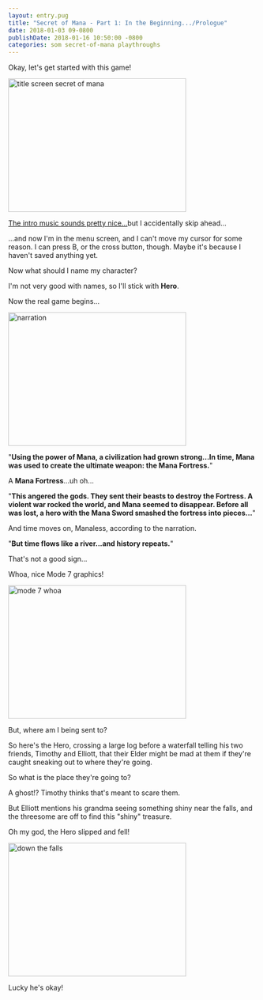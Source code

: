 ```yaml
---
layout: entry.pug
title: "Secret of Mana - Part 1: In the Beginning.../Prologue"
date: 2018-01-03 09-0800
publishDate: 2018-01-16 10:50:00 -0800
categories: som secret-of-mana playthroughs
---
```


Okay, let's get started with this game!

<img src="https://i.imgur.com/euzecjl.png" alt="title screen secret of mana" width="360" height="270" id="liveblog" />

<a href="https://youtu.be/T6YAiLHXw_c">The intro music sounds pretty nice...</a>but I accidentally skip ahead...

...and now I'm in the menu screen, and I can't move my cursor for some reason. I can press B, or the cross button, though. Maybe it's because I haven't saved anything yet.

Now what should I name my character?

I'm not very good with names, so I'll stick with **Hero**.

Now the real game begins...

<img src="https://i.imgur.com/yLsjlK9.png" alt="narration" width="360" height="270" id="liveblog" />

"**Using the power of Mana, a civilization had grown strong...In time, Mana was used to create the ultimate weapon: the Mana Fortress.**"

A **Mana Fortress**...uh oh...

"**This angered the gods. They sent their beasts to destroy the Fortress. A violent war rocked the world, and Mana seemed to disappear. Before all was lost, a hero with the Mana Sword smashed the fortress into pieces...**"

And time moves on, Manaless, according to the narration.

"**But time flows like a river...and history repeats.**"

That's not a good sign...

Whoa, nice Mode 7 graphics!

<img src="https://i.imgur.com/cgPzUvj.png" alt="mode 7 whoa" width="360" height="270" id="liveblog" />

But, where am I being sent to?

So here's the Hero, crossing a large log before a waterfall telling his two friends, Timothy and Elliott, that their Elder might be mad at them if they're caught sneaking out to where they're going.

So what is the place they're going to?

A ghost!? Timothy thinks that's meant to scare them.

But Elliott mentions his grandma seeing something shiny near the falls, and the threesome are off to find this "shiny" treasure.

Oh my god, the Hero slipped and fell!

<img src="https://i.imgur.com/lCvAADE.png" alt="down the falls" width="360" height="270" id="liveblog" />

Lucky he's okay!